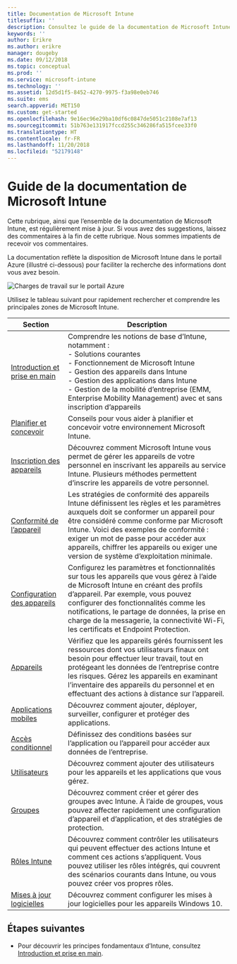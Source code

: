 ```yaml
---
title: Documentation de Microsoft Intune
titlesuffix: ''
description: Consultez le guide de la documentation de Microsoft Intune.
keywords: ''
author: Erikre
ms.author: erikre
manager: dougeby
ms.date: 09/12/2018
ms.topic: conceptual
ms.prod: ''
ms.service: microsoft-intune
ms.technology: ''
ms.assetid: 12d5d1f5-8452-4270-9975-f3a98e0eb746
ms.suite: ems
search.appverid: MET150
ms.custom: get-started
ms.openlocfilehash: 9e16ec96e29ba10df6c0847de5051c2108e7af13
ms.sourcegitcommit: 51b763e131917fccd255c346286fa515fcee33f0
ms.translationtype: HT
ms.contentlocale: fr-FR
ms.lasthandoff: 11/20/2018
ms.locfileid: "52179148"
---
```

# <a name="microsoft-intune-documentation-guide"></a>Guide de la documentation de Microsoft Intune

Cette rubrique, ainsi que l’ensemble de la documentation de Microsoft Intune, est régulièrement mise à jour. Si vous avez des suggestions, laissez des commentaires à la fin de cette rubrique. Nous sommes impatients de recevoir vos commentaires.

La documentation reflète la disposition de Microsoft Intune dans le portail Azure (illustré ci-dessous) pour faciliter la recherche des informations dont vous avez besoin.

![Charges de travail sur le portail Azure](./media/azure-portal-workloads.png)

Utilisez le tableau suivant pour rapidement rechercher et comprendre les principales zones de Microsoft Intune.

| Section                                                      | Description                                                                                                                                                                                                                                                                                      |
|--------------------------------------------------------------|--------------------------------------------------------------------------------------------------------------------------------------------------------------------------------------------------------------------------------------------------------------------------------------------------|
| [Introduction et prise en main](introduction-intune.md)       | Comprendre les notions de base d’Intune, notamment :<br /> - Solutions courantes<br /> - Fonctionnement de Microsoft Intune<br /> - Gestion des appareils dans Intune<br /> - Gestion des applications dans Intune<br /> - Gestion de la mobilité d’entreprise (EMM, Enterprise Mobility Management) avec et sans inscription d’appareils                                                         |
| [Planifier et concevoir](planning-guide.md)                         | Conseils pour vous aider à planifier et concevoir votre environnement Microsoft Intune.                                                                                                                                                                                                             |
| [Inscription des appareils](device-enrollment.md)                    | Découvrez comment Microsoft Intune vous permet de gérer les appareils de votre personnel en inscrivant les appareils au service Intune. Plusieurs méthodes permettent d’inscrire les appareils de votre personnel.                                                                                                         |
| [Conformité de l’appareil](device-compliance.md)                    | Les stratégies de conformité des appareils Intune définissent les règles et les paramètres auxquels doit se conformer un appareil pour être considéré comme conforme par Microsoft Intune. Voici des exemples de conformité : exiger un mot de passe pour accéder aux appareils, chiffrer les appareils ou exiger une version de système d’exploitation minimale. |
| [Configuration des appareils](device-profiles.md)                   | Configurez les paramètres et fonctionnalités sur tous les appareils que vous gérez à l’aide de Microsoft Intune en créant des profils d’appareil. Par exemple, vous pouvez configurer des fonctionnalités comme les notifications, le partage de données, la prise en charge de la messagerie, la connectivité Wi-Fi, les certificats et Endpoint Protection.              |
| [Appareils](device-management.md)                              | Vérifiez que les appareils gérés fournissent les ressources dont vos utilisateurs finaux ont besoin pour effectuer leur travail, tout en protégeant les données de l’entreprise contre les risques. Gérez les appareils en examinant l’inventaire des appareils du personnel et en effectuant des actions à distance sur l’appareil.                                                      |
| [Applications mobiles](app-management.md)                             | Découvrez comment ajouter, déployer, surveiller, configurer et protéger des applications.                                                                                                                                                                                                                             |
| [Accès conditionnel](conditional-access.md)                  | Définissez des conditions basées sur l’application ou l’appareil pour accéder aux données de l’entreprise.                                                                                                                                                                                                            |
| [Utilisateurs](users-add.md)                                        | Découvrez comment ajouter des utilisateurs pour les appareils et les applications que vous gérez.                                                                                                                                                                                                                                           |
| [Groupes](groups-get-started.md)                              | Découvrez comment créer et gérer des groupes avec Intune. À l’aide de groupes, vous pouvez affecter rapidement une configuration d’appareil et d’application, et des stratégies de protection.                                                                                                                                             |
| [Rôles Intune](role-based-access-control.md)                 | Découvrez comment contrôler les utilisateurs qui peuvent effectuer des actions Intune et comment ces actions s’appliquent. Vous pouvez utiliser les rôles intégrés, qui couvrent des scénarios courants dans Intune, ou vous pouvez créer vos propres rôles.                                                                                 |
| [Mises à jour logicielles](windows-update-for-business-configure.md) | Découvrez comment configurer les mises à jour logicielles pour les appareils Windows 10.                                                                                                                                                                                                                                  |

## <a name="next-steps"></a>Étapes suivantes

- Pour découvrir les principes fondamentaux d’Intune, consultez [Introduction et prise en main](introduction-intune.md).
